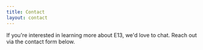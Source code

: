```yaml
---
title: Contact
layout: contact
---
```


If you're interested in learning more about E13, we'd love to chat. Reach out via the contact form below.

